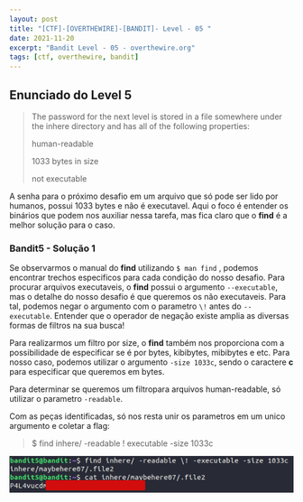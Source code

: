 ```yaml
---
layout: post
title: "[CTF]-[OVERTHEWIRE]-[BANDIT]- Level - 05 "
date: 2021-11-20
excerpt: "Bandit Level - 05 - overthewire.org"
tags: [ctf, overthewire, bandit]
---
```


## Enunciado do Level 5
>The password for the next level is stored in a file somewhere under the inhere directory and has all of the following properties:
>
>    human-readable
>
>    1033 bytes in size
>
>    not executable


A senha para o próximo desafio em um arquivo que só pode ser lido por humanos, possui 1033 bytes e não é executavel. Aqui o foco é entender os binários que podem nos auxiliar nessa tarefa, mas fica claro que o __find__ é a melhor solução para o caso.

### Bandit5 - Solução 1

Se observarmos o manual do **find** utilizando `$ man find` , podemos encontrar trechos especificos para cada condição do nosso desafio. Para procurar arquivos executaveis, o **find** possui o argumento `--executable`, mas o detalhe do nosso desafio é que queremos os não executaveis. Para tal, podemos negar o argumento com o parametro `\!` antes do `--executable`. Entender que o operador de negação existe amplia as diversas formas de filtros na sua busca!

Para realizarmos um filtro por size, o **find** também nos proporciona com a possibilidade de especificar se é por bytes, kibibytes, mibibytes e etc. Para nosso caso, podemos utilizar o argumento `-size 1033c`, sendo o caractere **c** para especificar que queremos em bytes.

Para determinar se queremos um filtropara arquivos human-readable, só utilizar o parametro `-readable`.

Com as peças identificadas, só nos resta unir os parametros em um unico argumento e coletar a flag:

> $ find inhere/ -readable \! executable -size 1033c

![Utilizando file \\](/img_posts/ctf/overthewire/bandit/lvl5-1.png)